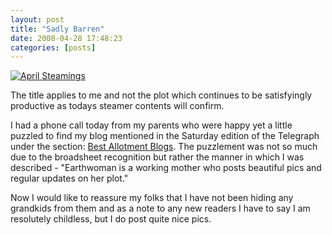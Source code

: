 ```yaml
---
layout: post
title: "Sadly Barren"
date: 2008-04-28 17:48:23
categories: [posts]
---
```


[![April Steamings](http://farm3.static.flickr.com/2129/2449570286_4a4e7fea84_m.jpg)](http://www.flickr.com/photos/warriorwomen/2449570286/)

The title applies to me and not the plot which continues to be satisfyingly productive as todays steamer contents will confirm.

I had a phone call today from my parents who were happy yet a little puzzled to find my blog mentioned in the Saturday edition of the Telegraph under the section: [Best Allotment Blogs](http://www.telegraph.co.uk/gardening/main.jhtml?xml=/gardening/2008/04/25/garden-allotment-blogs125.xml#1). The puzzlement was not so much due to the broadsheet recognition but rather the manner in which I was described - "Earthwoman is a working mother who posts beautiful pics and regular updates on her plot."

Now I would like to reassure my folks that I have not been hiding any grandkids from them and as a note to any new readers I have to say I am resolutely childless, but I do post quite nice pics.
